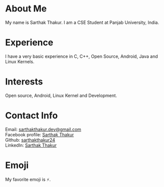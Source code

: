 # About Me
My name is Sarthak Thakur. I am a CSE Student at Panjab University, India.
# Experience
I have a very basic experience in C, C++, Open Source, Android, Java and Linux Kernels.
# Interests
Open source, Android, Linux Kernel and Development.
# Contact Info
Email: [sarthakthakur.dev@gmail.com](mailto:sarthakthakur.dev@gmail.com)  
Facebook profile: [Sarthak Thakur](https://www.facebook.com/sarthakthakur24)  
Github: [sarthakthakur24](https://github.com/sarthakthakur24)  
LinkedIn: [Sarthak Thakur](https://www.linkedin.com/in/sarthak-thakur-ab7461150/)
# Emoji
My favorite emoji is :zap:.
